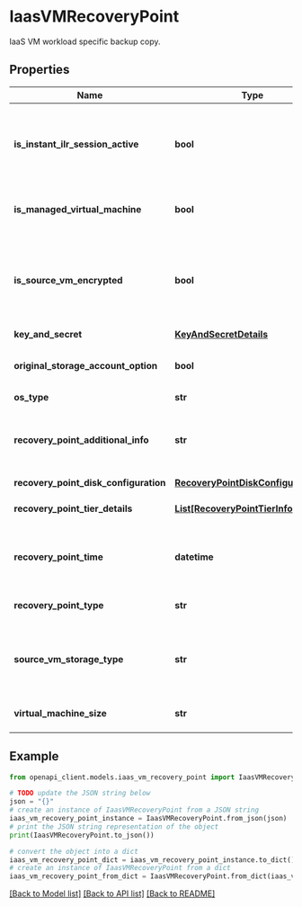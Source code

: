 # IaasVMRecoveryPoint

IaaS VM workload specific backup copy.

## Properties

Name | Type | Description | Notes
------------ | ------------- | ------------- | -------------
**is_instant_ilr_session_active** | **bool** | Is the session to recover items from this backup copy still active. | [optional] 
**is_managed_virtual_machine** | **bool** | Whether VM is with Managed Disks | [optional] 
**is_source_vm_encrypted** | **bool** | Identifies whether the VM was encrypted when the backup copy is created. | [optional] [readonly] 
**key_and_secret** | [**KeyAndSecretDetails**](KeyAndSecretDetails.md) |  | [optional] 
**original_storage_account_option** | **bool** | Original Storage Account Option | [optional] 
**os_type** | **str** | OS type | [optional] 
**recovery_point_additional_info** | **str** | Additional information associated with this backup copy. | [optional] [readonly] 
**recovery_point_disk_configuration** | [**RecoveryPointDiskConfiguration**](RecoveryPointDiskConfiguration.md) |  | [optional] 
**recovery_point_tier_details** | [**List[RecoveryPointTierInformation]**](RecoveryPointTierInformation.md) | Recovery point tier information. | [optional] 
**recovery_point_time** | **datetime** | Time at which this backup copy was created. | [optional] [readonly] 
**recovery_point_type** | **str** | Type of the backup copy. | [optional] [readonly] 
**source_vm_storage_type** | **str** | Storage type of the VM whose backup copy is created. | [optional] [readonly] 
**virtual_machine_size** | **str** | Virtual Machine Size | [optional] 

## Example

```python
from openapi_client.models.iaas_vm_recovery_point import IaasVMRecoveryPoint

# TODO update the JSON string below
json = "{}"
# create an instance of IaasVMRecoveryPoint from a JSON string
iaas_vm_recovery_point_instance = IaasVMRecoveryPoint.from_json(json)
# print the JSON string representation of the object
print(IaasVMRecoveryPoint.to_json())

# convert the object into a dict
iaas_vm_recovery_point_dict = iaas_vm_recovery_point_instance.to_dict()
# create an instance of IaasVMRecoveryPoint from a dict
iaas_vm_recovery_point_from_dict = IaasVMRecoveryPoint.from_dict(iaas_vm_recovery_point_dict)
```
[[Back to Model list]](../README.md#documentation-for-models) [[Back to API list]](../README.md#documentation-for-api-endpoints) [[Back to README]](../README.md)


